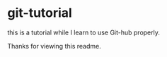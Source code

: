 # git-tutorial
this is a tutorial while I learn to use Git-hub properly.

Thanks for viewing this readme.
